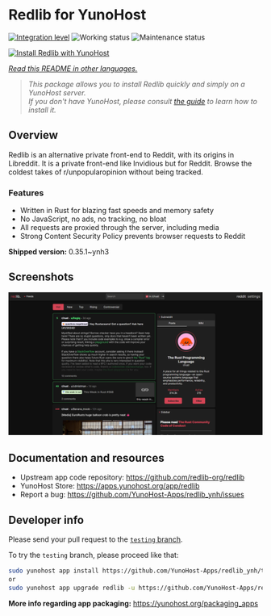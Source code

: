 <!--
N.B.: This README was automatically generated by <https://github.com/YunoHost/apps/tree/master/tools/readme_generator>
It shall NOT be edited by hand.
-->

# Redlib for YunoHost

[![Integration level](https://dash.yunohost.org/integration/redlib.svg)](https://ci-apps.yunohost.org/ci/apps/redlib/) ![Working status](https://ci-apps.yunohost.org/ci/badges/redlib.status.svg) ![Maintenance status](https://ci-apps.yunohost.org/ci/badges/redlib.maintain.svg)

[![Install Redlib with YunoHost](https://install-app.yunohost.org/install-with-yunohost.svg)](https://install-app.yunohost.org/?app=redlib)

*[Read this README in other languages.](./ALL_README.md)*

> *This package allows you to install Redlib quickly and simply on a YunoHost server.*  
> *If you don't have YunoHost, please consult [the guide](https://yunohost.org/install) to learn how to install it.*

## Overview

Redlib is an alternative private front-end to Reddit, with its origins in Libreddit. It is a private front-end like Invidious but for Reddit. Browse the coldest takes of r/unpopularopinion without being tracked.

### Features

- Written in Rust for blazing fast speeds and memory safety
- No JavaScript, no ads, no tracking, no bloat
- All requests are proxied through the server, including media
- Strong Content Security Policy prevents browser requests to Reddit


**Shipped version:** 0.35.1~ynh3

## Screenshots

![Screenshot of Redlib](./doc/screenshots/screenshot.png)

## Documentation and resources

- Upstream app code repository: <https://github.com/redlib-org/redlib>
- YunoHost Store: <https://apps.yunohost.org/app/redlib>
- Report a bug: <https://github.com/YunoHost-Apps/redlib_ynh/issues>

## Developer info

Please send your pull request to the [`testing` branch](https://github.com/YunoHost-Apps/redlib_ynh/tree/testing).

To try the `testing` branch, please proceed like that:

```bash
sudo yunohost app install https://github.com/YunoHost-Apps/redlib_ynh/tree/testing --debug
or
sudo yunohost app upgrade redlib -u https://github.com/YunoHost-Apps/redlib_ynh/tree/testing --debug
```

**More info regarding app packaging:** <https://yunohost.org/packaging_apps>

